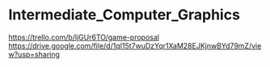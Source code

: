 # Intermediate_Computer_Graphics
https://trello.com/b/ljGUr6TO/game-proposal
https://drive.google.com/file/d/1qI15t7wuDzYqr1XaM28EJKjnwBYd79mZ/view?usp=sharing